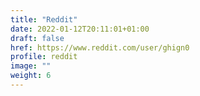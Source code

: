 ```yaml
---
title: "Reddit"
date: 2022-01-12T20:11:01+01:00
draft: false
href: https://www.reddit.com/user/ghign0
profile: reddit
image: ""
weight: 6
---
```

